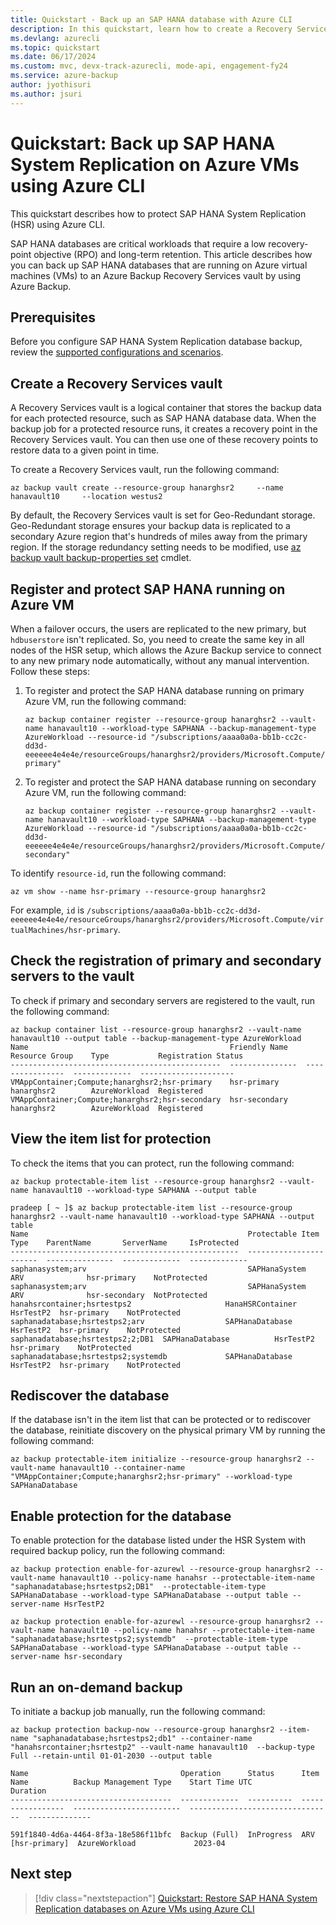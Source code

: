 ```yaml
---
title: Quickstart - Back up an SAP HANA database with Azure CLI
description: In this quickstart, learn how to create a Recovery Services vault, enable protection on an SAP HANA System Replication database, and create the initial recovery point with Azure CLI.
ms.devlang: azurecli
ms.topic: quickstart
ms.date: 06/17/2024
ms.custom: mvc, devx-track-azurecli, mode-api, engagement-fy24
ms.service: azure-backup
author: jyothisuri
ms.author: jsuri
---
```


# Quickstart: Back up SAP HANA System Replication on Azure VMs using Azure CLI

This quickstart describes how to protect SAP HANA System Replication (HSR) using Azure CLI.

SAP HANA databases are critical workloads that require a low recovery-point objective (RPO) and long-term retention. This article describes how you can back up SAP HANA databases that are running on Azure virtual machines (VMs) to an Azure Backup Recovery Services vault by using Azure Backup.

## Prerequisites

Before you configure SAP HANA System Replication database backup, review the [supported configurations and scenarios](sap-hana-backup-support-matrix.md).

## Create a Recovery Services vault

A Recovery Services vault is a logical container that stores the backup data for each protected resource, such as SAP HANA database data. When the backup job for a protected resource runs, it creates a recovery point in the Recovery Services vault. You can then use one of these recovery points to restore data to a given point in time.

To create a Recovery Services vault, run the following command:

```azurecli-interactive
az backup vault create --resource-group hanarghsr2     --name hanavault10     --location westus2
```

By default, the Recovery Services vault is set for Geo-Redundant storage. Geo-Redundant storage ensures your backup data is replicated to a secondary Azure region that's hundreds of miles away from the primary region. If the storage redundancy setting needs to be modified, use [az backup vault backup-properties set](/cli/azure/backup/vault/backup-properties#az-backup-vault-backup-properties-set) cmdlet.

## Register and protect SAP HANA running on Azure VM

When a failover occurs, the users are replicated to the new primary, but `hdbuserstore` isn't replicated. So, you need to create the same key in all nodes of the HSR setup, which allows the Azure Backup service to connect to any new primary node automatically, without any manual intervention.
Follow these steps:

1. To register and protect the SAP HANA database running on primary Azure VM, run the following command:

    ```azurecli
    az backup container register --resource-group hanarghsr2 --vault-name hanavault10 --workload-type SAPHANA --backup-management-type AzureWorkload --resource-id "/subscriptions/aaaa0a0a-bb1b-cc2c-dd3d-eeeeee4e4e4e/resourceGroups/hanarghsr2/providers/Microsoft.Compute/virtualMachines/hsr-primary"
    ```

1. To register and protect the SAP HANA database running on secondary Azure VM, run the following command:

    ```azurecli
    az backup container register --resource-group hanarghsr2 --vault-name hanavault10 --workload-type SAPHANA --backup-management-type AzureWorkload --resource-id "/subscriptions/aaaa0a0a-bb1b-cc2c-dd3d-eeeeee4e4e4e/resourceGroups/hanarghsr2/providers/Microsoft.Compute/virtualMachines/hsr-secondary"
    ```

To identify `resource-id`, run the following command:

```azurecli
az vm show --name hsr-primary --resource-group hanarghsr2
```

For example, `id` is `/subscriptions/aaaa0a0a-bb1b-cc2c-dd3d-eeeeee4e4e4e/resourceGroups/hanarghsr2/providers/Microsoft.Compute/virtualMachines/hsr-primary`.

## Check the registration of primary and secondary servers to the vault

To check if primary and secondary servers are registered to the  vault, run the following command:

```azurecli
az backup container list --resource-group hanarghsr2 --vault-name hanavault10 --output table --backup-management-type AzureWorkload 
Name                                             Friendly Name    Resource Group    Type           Registration Status
-----------------------------------------------  ---------------  ----------------  -------------  ---------------------
VMAppContainer;Compute;hanarghsr2;hsr-primary    hsr-primary      hanarghsr2        AzureWorkload  Registered
VMAppContainer;Compute;hanarghsr2;hsr-secondary  hsr-secondary    hanarghsr2        AzureWorkload  Registered
```

## View the item list for protection

To check the items that you can protect, run the following command:

```azurecli
az backup protectable-item list --resource-group hanarghsr2 --vault-name hanavault10 --workload-type SAPHANA --output table

pradeep [ ~ ]$ az backup protectable-item list --resource-group hanarghsr2 --vault-name hanavault10 --workload-type SAPHANA --output table
Name                                                 Protectable Item Type    ParentName       ServerName     IsProtected
---------------------------------------------------  -----------------------  ---------------  -------------  -------------
saphanasystem;arv                                    SAPHanaSystem            ARV              hsr-primary    NotProtected
saphanasystem;arv                                    SAPHanaSystem            ARV              hsr-secondary  NotProtected
hanahsrcontainer;hsrtestps2                     HanaHSRContainer         HsrTestP2  hsr-primary    NotProtected
saphanadatabase;hsrtestps2;arv                  SAPHanaDatabase          HsrTestP2  hsr-primary    NotProtected
saphanadatabase;hsrtestps2;2;DB1  SAPHanaDatabase          HsrTestP2  hsr-primary    NotProtected
saphanadatabase;hsrtestps2;systemdb             SAPHanaDatabase          HsrTestP2  hsr-primary    NotProtected
```

## Rediscover the database

If the database isn't in the item list that can be protected or to rediscover the database, reinitiate discovery on the physical primary VM by running the following command:

```azurecli
az backup protectable-item initialize --resource-group hanarghsr2 --vault-name hanavault10 --container-name "VMAppContainer;Compute;hanarghsr2;hsr-primary" --workload-type SAPHanaDatabase
```

## Enable protection for the database

To enable protection for the database listed under the HSR System with required backup policy, run the following command:

```azurecli
az backup protection enable-for-azurewl --resource-group hanarghsr2 --vault-name hanavault10 --policy-name hanahsr --protectable-item-name "saphanadatabase;hsrtestps2;DB1"  --protectable-item-type SAPHanaDatabase --workload-type SAPHanaDatabase --output table --server-name HsrTestP2

az backup protection enable-for-azurewl --resource-group hanarghsr2 --vault-name hanavault10 --policy-name hanahsr --protectable-item-name "saphanadatabase;hsrtestps2;systemdb"  --protectable-item-type SAPHanaDatabase --workload-type SAPHanaDatabase --output table --server-name hsr-secondary 
```

## Run an on-demand backup

To initiate a backup job manually, run the following command:

```azurecli
az backup protection backup-now --resource-group hanarghsr2 --item-name "saphanadatabase;hsrtestps2;db1" --container-name "hanahsrcontainer;hsrtestp2" --vault-name hanavault10  --backup-type Full --retain-until 01-01-2030 --output table  

Name                                  Operation      Status      Item Name          Backup Management Type    Start Time UTC                    Duration
------------------------------------  -------------  ----------  -----------------  ------------------------  --------------------------------  --------------

591f1840-4d6a-4464-8f3a-18e586f11bfc  Backup (Full)  InProgress  ARV [hsr-primary]  AzureWorkload             2023-04
```

## Next step

> [!div class="nextstepaction"]
> [Quickstart: Restore SAP HANA System Replication databases on Azure VMs using Azure CLI](quick-restore-hana-cli.md)
